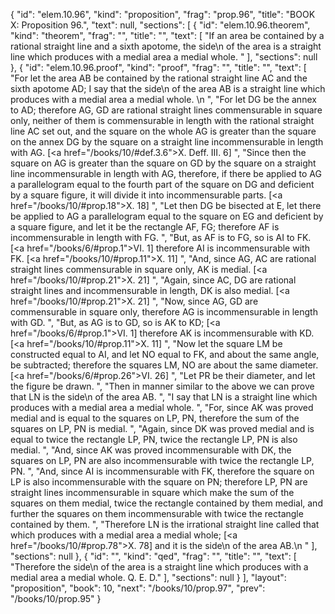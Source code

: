 {
  "id": "elem.10.96",
  "kind": "proposition",
  "frag": "prop.96",
  "title": "BOOK X: Proposition 96.",
  "text": null,
  "sections": [
    {
      "id": "elem.10.96.theorem",
      "kind": "theorem",
      "frag": "",
      "title": "",
      "text": [
        "If an area be contained by a rational straight line and a sixth apotome, the <quote>side</quote>\n of the area is a straight line which produces with a medial area a medial whole. "
      ],
      "sections": null
    },
    {
      "id": "elem.10.96.proof",
      "kind": "proof",
      "frag": "",
      "title": "",
      "text": [
        "For let the area AB be contained by the rational straight line AC and the sixth apotome AD; I say that the <quote>side</quote>\n of the area AB is a straight line which produces with a medial area a medial whole. \n      ",
        "For let DG be the annex to AD; therefore AG, GD are rational straight lines commensurable in square only, neither of them is commensurable in length with the rational straight line AC set out, and the square on the whole AG is greater than the square on the annex DG by the square on a straight line incommensurable in length with AG. [<a href=\"/books/10/#def.3.6\">X. Deff. III. 6</a>] ",
        "Since then the square on AG is greater than the square on GD by the square on a straight line incommensurable in length with AG, therefore, if there be applied to AG a parallelogram equal to the fourth part of the square on DG and deficient by a square figure, it will divide it into incommensurable parts. [<a href=\"/books/10/#prop.18\">X. 18</a>] ",
        "Let then DG be bisected at E, let there be applied to AG a parallelogram equal to the square on EG and deficient by a square figure, and let it be the rectangle AF, FG; therefore AF is incommensurable in length with FG. ",
        "But, as AF is to FG, so is AI to FK. [<a href=\"/books/6/#prop.1\">VI. 1</a>] therefore AI is incommensurable with FK. [<a href=\"/books/10/#prop.11\">X. 11</a>] ",
        "And, since AG, AC are rational straight lines commensurable in square only, AK is medial. [<a href=\"/books/10/#prop.21\">X. 21</a>] ",
        "Again, since AC, DG are rational straight lines and incommensurable in length, DK is also medial. [<a href=\"/books/10/#prop.21\">X. 21</a>] ",
        "Now, since AG, GD are commensurable in square only, therefore AG is incommensurable in length with GD. ",
        "But, as AG is to GD, so is AK to KD; [<a href=\"/books/6/#prop.1\">VI. 1</a>] therefore AK is incommensurable with KD. [<a href=\"/books/10/#prop.11\">X. 11</a>] ",
        "Now let the square LM be constructed equal to AI, and let NO equal to FK, and about the same angle, be subtracted; therefore the squares LM, NO are about the same diameter. [<a href=\"/books/6/#prop.26\">VI. 26</a>] ",
        "Let PR be their diameter, and let the figure be drawn. ",
        "Then in manner similar to the above we can prove that LN is the <quote>side</quote>\n of the area AB. ",
        "I say that LN is a straight line which produces with a medial area a medial whole. ",
        "For, since AK was proved medial and is equal to the squares on LP, PN, therefore the sum of the squares on LP, PN is medial. ",
        "Again, since DK was proved medial and is equal to twice the rectangle LP, PN, twice the rectangle LP, PN is also medial. ",
        "And, since AK was proved incommensurable with DK, the squares on LP, PN are also incommensurable with twice the rectangle LP, PN. ",
        "And, since AI is incommensurable with FK, therefore the square on LP is also incommensurable with the square on PN; therefore LP, PN are straight lines incommensurable in square which make the sum of the squares on them medial, twice the rectangle contained by them medial, and further the squares on them incommensurable with twice the rectangle contained by them. ",
        "Therefore LN is the irrational straight line called that which produces with a medial area a medial whole; [<a href=\"/books/10/#prop.78\">X. 78</a>] and it is the <quote>side</quote>\n of the area AB.\n      "
      ],
      "sections": null
    },
    {
      "id": "",
      "kind": "qed",
      "frag": "",
      "title": "",
      "text": [
        "Therefore the <quote>side</quote>\n of the area is a straight line which produces with a medial area a medial whole. Q. E. D."
      ],
      "sections": null
    }
  ],
  "layout": "proposition",
  "book": 10,
  "next": "/books/10/prop.97",
  "prev": "/books/10/prop.95"
}
